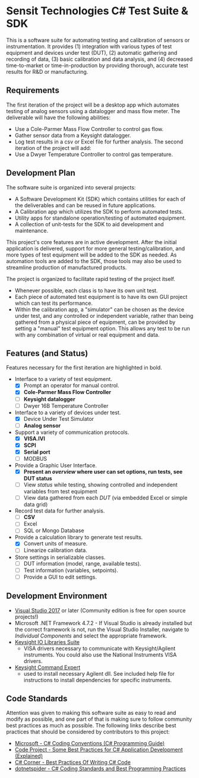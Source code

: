 # Sensit Technologies C# Test Suite & SDK
This is a software suite for automating testing and calibration of sensors or
instrumentation.  It provides (1) integration with various types of test
equipment and devices under test (DUT), (2) automatic gathering and recording of
data, (3) basic calibration and data analysis, and (4) decreased time-to-market
or time-in-production by providing thorough, accurate test results for R&D or
manufacturing.

## Requirements
The first iteration of the project will be a desktop app which automates testing
of analog sensors using a datalogger and mass flow meter.  The deliverable will
have the following abilities:
* Use a Cole-Parmer Mass Flow Controller to control gas flow.
* Gather sensor data from a Keysight datalogger.
* Log test results in a csv or Excel file for further analysis.
The second iteration of the project will add:
* Use a Dwyer Temperature Controller to control gas temperature.

## Development Plan
The software suite is organized into several projects:
* A Software Development Kit (SDK) which contains utilities for each of the
 deliverables and can be reused in future applications.
* A Calibration app which utilizes the SDK to perform automated tests.
* Utility apps for standalone operation/testing of automated equipment.
* A collection of unit-tests for the SDK to aid development and maintenance.

This project's core features are in active development.  After the initial
application is delivered, support for more general testing/calibration, and
more types of test equipment will be added to the SDK as needed.  As automation
tools are added to the SDK, those tools may also be used to streamline
production of manufactured products.

The project is organized to facilitate rapid testing of the project itself.
* Whenever possible, each class is to have its own unit test.
* Each piece of automated test equipment is to have its own GUI project which
  can test its performance.
* Within the calibration app, a "simulator" can be chosen as the device under
  test, and any controlled or independent variable, rather than being gathered
  from a physical piece of equipment, can be provided by setting a "manual" test
  equipment option.  This allows any test to be run with any combination of
  virtual or real equipment and data.

## Features (and Status)
Features necessary for the first iteration are highlighted in bold.
* Interface to a variety of test equipment.
  * [x] Prompt an operator for manual control.
  * [x] **Cole-Parmer Mass Flow Controller**
  * [ ] **Keysight datalogger**
  * [ ] Dwyer 16B Temperature Controller
* Interface to a variety of devices under test.
  * [x] Device Under Test Simulator
  * [ ] **Analog sensor**
* Support a variety of communication protocols.
  * [x] **VISA.IVI**
  * [x] **SCPI**
  * [x] **Serial port**
  * [ ] MODBUS
* Provide a Graphic User Interface.
  * [x] **Present an *overview* where user can set options, run tests, see DUT status**
  * [ ] View *status* while testing, showing controlled and independent variables from test equipment
  * [ ] View data gathered from each *DUT* (via embedded Excel or simple data grid)
* Record test data for further analysis.
  * [ ] **CSV**
  * [ ] Excel
  * [ ] SQL or Mongo Database
* Provide a calculation library to generate test results.
  * [x] Convert units of measure.
  * [ ] Linearize calibration data.
* Store settings in serializable classes.
  * [ ] DUT information (model, range, available tests).
  * [ ] Test information (variables, setpoints).
  * [ ] Provide a GUI to edit settings.

## Development Environment
* [Visual Studio 2017](https://visualstudio.microsoft.com) or later (Community
  edition is free for open source projects!)
* Microsoft .NET Framework 4.7.2 - If Visual Studio is already installed but the
  correct framework is not, run the Visual Studio Installer, navigate to
  *Individual Components* and select the appropriate framework.
* [Keysight IO Libraries Suite](https://www.keysight.com/en/pd-1985909/io-libraries-suite)
  - VISA drivers necessary to communicate with Keysight/Agilent instruments.
  You could also use the National Instruments VISA drivers.
* [Keysight Command Expert](https://www.keysight.com/en/pd-2036130/command-expert)
  - used to install necessary Agilent dll.  See included help file for
  instructions to install dependencies for specific instruments.

## Code Standards
Attention was given to making this software suite as easy to read and modify as
possible, and one part of that is making sure to follow community best practices
as much as possible.  The following links describe best practices that should be
considered by contributors to this project:
* [Microsoft - C# Coding Conventions (C# Programming Guide)](https://docs.microsoft.com/en-us/dotnet/csharp/programming-guide/inside-a-program/coding-conventions)
* [Code Project - Some Best Practices for C# Application Development (Explained)](https://www.codeproject.com/Articles/118853/%2FArticles%2F118853%2FSome-Best-Practices-for-C-Application-Developmen)
* [C# Corner - Best Practices Of Writing C# Code](https://www.c-sharpcorner.com/article/best-practice-of-write-c-sharp-code/)
* [dotnetspider - C# Coding Standards and Best Programming Practices](http://businessinteriorsidaho.com/wp-content/uploads/2016/09/DotNetCodingStandard.pdf)
